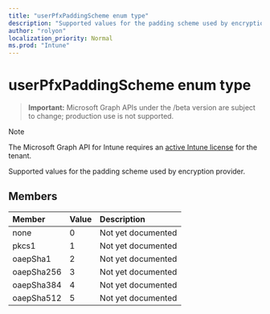 ```yaml
---
title: "userPfxPaddingScheme enum type"
description: "Supported values for the padding scheme used by encryption provider."
author: "rolyon"
localization_priority: Normal
ms.prod: "Intune"
---
```


# userPfxPaddingScheme enum type

> **Important:** Microsoft Graph APIs under the /beta version are subject to change; production use is not supported.

> [!NOTE]
> The Microsoft Graph API for Intune requires an [active Intune license](https://go.microsoft.com/fwlink/?linkid=839381) for the tenant.

Supported values for the padding scheme used by encryption provider.

## Members
|Member|Value|Description|
|:---|:---|:---|
|none|0|Not yet documented|
|pkcs1|1|Not yet documented|
|oaepSha1|2|Not yet documented|
|oaepSha256|3|Not yet documented|
|oaepSha384|4|Not yet documented|
|oaepSha512|5|Not yet documented|





